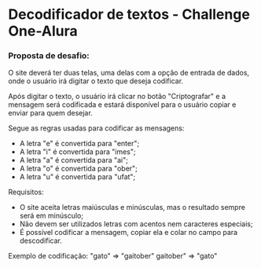 # Decodificador de textos - Challenge One-Alura

### Proposta de desafio:

O site deverá ter duas telas, uma delas com a opção de entrada de dados, onde o usuário irá digitar o texto que deseja codificar.

Após digitar o texto, o usuário irá clicar no botão "Criptografar" e a mensagem será codificada e estará disponível para o usuário copiar e enviar para quem desejar.

Segue as regras usadas para codificar as mensagens:
- A letra "e" é convertida para "enter";
- A letra "i" é convertida para "imes";
- A letra "a" é convertida para "ai";
- A letra "o" é convertida para "ober";
- A letra "u" é convertida para "ufat";

Requisitos:

- O site aceita letras maiúsculas e minúsculas, mas o resultado sempre será em minúsculo;
- Não devem ser utilizados letras com acentos nem caracteres especiais;
- É possível codificar a mensagem, copiar ela e colar no campo para descodificar.

Exemplo de codificação:
"gato" => "gaitober"
gaitober" => "gato"
